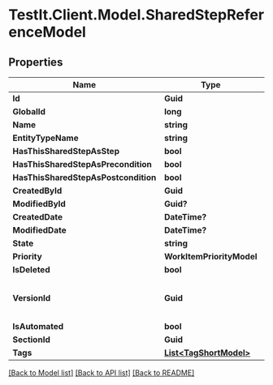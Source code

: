 # TestIt.Client.Model.SharedStepReferenceModel

## Properties

Name | Type | Description | Notes
------------ | ------------- | ------------- | -------------
**Id** | **Guid** |  | [optional] 
**GlobalId** | **long** |  | [optional] 
**Name** | **string** |  | [optional] 
**EntityTypeName** | **string** |  | [optional] 
**HasThisSharedStepAsStep** | **bool** |  | [optional] 
**HasThisSharedStepAsPrecondition** | **bool** |  | [optional] 
**HasThisSharedStepAsPostcondition** | **bool** |  | [optional] 
**CreatedById** | **Guid** |  | [optional] 
**ModifiedById** | **Guid?** |  | [optional] 
**CreatedDate** | **DateTime?** |  | [optional] 
**ModifiedDate** | **DateTime?** |  | [optional] 
**State** | **string** |  | [optional] 
**Priority** | **WorkItemPriorityModel** |  | 
**IsDeleted** | **bool** |  | [optional] 
**VersionId** | **Guid** | used for versioning changes in workitem | [optional] 
**IsAutomated** | **bool** |  | [optional] 
**SectionId** | **Guid** |  | [optional] 
**Tags** | [**List&lt;TagShortModel&gt;**](TagShortModel.md) |  | [optional] 

[[Back to Model list]](../README.md#documentation-for-models) [[Back to API list]](../README.md#documentation-for-api-endpoints) [[Back to README]](../README.md)

